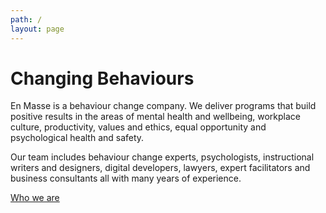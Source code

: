 ```yaml
---
path: /
layout: page
---
```

# Changing Behaviours

En Masse is a behaviour change company.  We deliver programs that build positive results in the areas of mental health and wellbeing, workplace culture, productivity, values and ethics, equal opportunity and psychological health and safety.

Our team includes behaviour change experts, psychologists, instructional writers and designers, digital developers, lawyers, expert facilitators and business consultants all with many years of experience.

[Who we are](./about/)